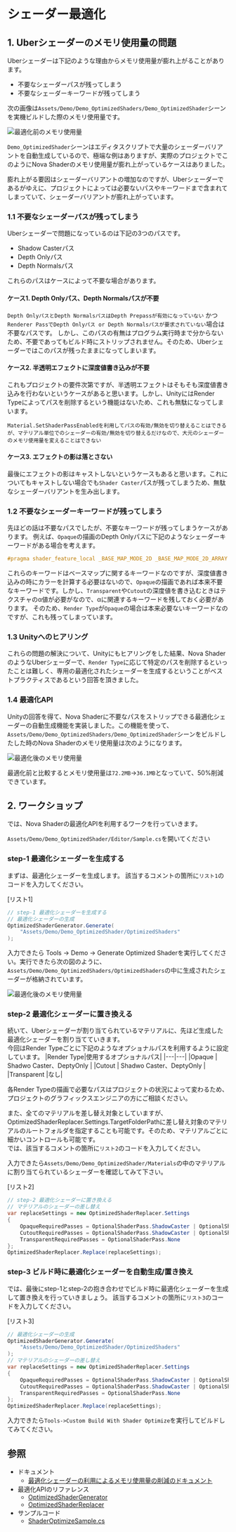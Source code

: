 # シェーダー最適化

## 1. Uberシェーダーのメモリ使用量の問題
Uberシェーダーは下記のような理由からメモリ使用量が膨れ上がることがあります。
- 不要なシェーダーパスが残ってしまう
- 不要なシェーダーキーワードが残ってしまう

次の画像は`Assets/Demo/Demo_OptimizedShaders/Demo_OptimizedShader`シーンを実機ビルドした際のメモリ使用量です。

![最適化前のメモリ使用量](Documentation~/Images/workshop_00.png)

`Demo_OptimizedShader`シーンはエディタスクリプトで大量のシェーダーバリアントを自動生成しているので、極端な例はありますが、実際のプロジェクトでこのようにNova Shaderのメモリ使用量が膨れ上がっているケースはありました。

膨れ上がる要因はシェーダーバリアントの増加なのですが、Uberシェーダーであるがゆえに、プロジェクトによっては必要ないパスやキーワードまで含まれてしまっていて、シェーダーバリアントが膨れ上がっています。


### 1.1 不要なシェーダーパスが残ってしまう
Uberシェーダーで問題になっているのは下記の3つのパスです。
- Shadow Casterパス
- Depth Onlyパス
- Depth Normalsパス

これらのパスはケースによって不要な場合があります。

#### ケース1. Depth Onlyパス、Depth Normalsパスが不要
`Depth OnlyパスとDepth NormalsパスはDepth Prepassが有効になっていない` かつ `Renderer PassでDepth Onlyパス or Depth Normalsパスが要求されていない`場合は不要なパスです。
しかし、このパスの有無はプログラム実行時まで分からないため、不要であってもビルド時にストリップされません。そのため、Uberシェーダーではこのパスが残ったままになってしまいます。

#### ケース2. 半透明エフェクトに深度値書き込みが不要
これもプロジェクトの要件次第ですが、半透明エフェクトはそもそも深度値書き込みを行わないというケースがあると思います。しかし、UnityにはRender Typeによってパスを削除するという機能はないため、これも無駄になってしまいます。
```
Material.SetShaderPassEnabledを利用してパスの有効/無効を切り替えることはできるが、マテリアル単位でのシェーダーの有効/無効を切り替えるだけなので、大元のシェーダーのメモリ使用量を変えることはできない
```

#### ケース3. エフェクトの影は落とさない
最後にエフェクトの影はキャストしないというケースもあると思います。これについてもキャストしない場合でも`Shader Caster`パスが残ってしまうため、無駄なシェーダーバリアントを生み出します。


### 1.2 不要なシェーダーキーワードが残ってしまう
先ほどの話は不要なパスでしたが、不要なキーワードが残ってしまうケースがあります。
例えば、`Opaque`の描画のDepth Onlyパスに下記のようなシェーダーキーワードがある場合を考えます。

```cpp
#pragma shader_feature_local _BASE_MAP_MODE_2D _BASE_MAP_MODE_2D_ARRAY _BASE_MAP_MODE_3D
```
これらのキーワードはベースマップに関するキーワードなのですが、深度値書き込みの時にカラーを計算する必要はないので、`Opaque`の描画であれば本来不要なキーワードです。しかし、`Transparent`や`Cutout`の深度値を書き込むときはテクスチャのα値が必要がなので、αに関連するキーワードを残しておく必要があります。
そのため、`Render Type`が`Opaque`の場合は本来必要ないキーワードなのですが、これも残ってしまっています。

### 1.3 Unityへのヒアリング
これらの問題の解決について、Unityにもヒアリングをした結果、Nova ShaderのようなUberシェーダーで、`Render Type`に応じて特定のパスを削除するといったことは難しく、専用の最適化されたシェーダーを生成するということがベストプラクティスであるという回答を頂きました。

### 1.4 最適化API

Unityの回答を得て、Nova Shaderに不要なパスをストリップできる最適化シェーダーの自動生成機能を実装しました。この機能を使って、`Assets/Demo/Demo_OptimizedShaders/Demo_OptimizedShader`シーンをビルドしたした時のNova Shaderのメモリ使用量は次のようになります。

![最適化後のメモリ使用量](Documentation~/Images/workshop_01.png)

最適化前と比較するとメモリ使用量は`72.2MB`->`36.1MB`となっていて、50%削減できています。


## 2. ワークショップ

では、Nova Shaderの最適化APIを利用するワークを行っていきます。

`Assets/Demo/Demo_OptimizedShader/Editor/Sample.cs`を開いてください
### step-1 最適化シェーダーを生成する

まずは、最適化シェーダーを生成します。
該当するコメントの箇所に`リスト1`のコードを入力してください。<br/>

[リスト1]
```cs
// step-1 最適化シェーダーを生成する
// 最適化シェーダーの生成
OptimizedShaderGenerator.Generate(
    "Assets/Demo/Demo_OptimizedShader/OptimizedShaders"
);

```

入力できたら Tools -> Demo -> Generate Optimized Shaderを実行してください。実行できたら次の図のように、`Assets/Demo/Demo_OptimizedShaders/OptimizedShaders`の中に生成されたシェーダーが格納されています。<br/>

![最適化後のメモリ使用量](Documentation~/Images/workshop_03.png)

### step-2 最適化シェーダーに置き換える
続いて、Uberシェーダーが割り当てられているマテリアルに、先ほど生成した最適化シェーダーを割り当てていきます。<br/>
今回はRender Typeごとに下記のようなオプショナルパスを利用するように設定しています。
|Render Type|使用するオプショナルパス|
|---|---|
|Opaque | Shadwo Caster、DeptyOnly |
|Cutout | Shadwo Caster、DeptyOnly |
|Transparent |なし|

各Render Typeの描画で必要なパスはプロジェクトの状況によって変わるため、プロジェクトのグラフィックスエンジニアの方にご相談ください。

また、全てのマテリアルを差し替え対象としていますが、OptimizedShaderReplacer.Settings.TargetFolderPathに差し替え対象のマテリアルのルートフォルダを指定することも可能です。そのため、マテリアルごとに細かいコントロールも可能です。<br/>
では、該当するコメントの箇所に`リスト2`のコードを入力してください。<br/>

入力できたら`Assets/Demo/Demo_OptimizedShader/Materials`の中のマテリアルに割り当てられているシェーダーを確認してみて下さい。

[リスト2]
```cs
// step-2 最適化シェーダーに置き換える
// マテリアルのシェーダーの差し替え
var replaceSettings = new OptimizedShaderReplacer.Settings
{
    OpaqueRequiredPasses = OptionalShaderPass.ShadowCaster | OptionalShaderPass.DepthOnly,
    CutoutRequiredPasses = OptionalShaderPass.ShadowCaster | OptionalShaderPass.DepthOnly,
    TransparentRequiredPasses = OptionalShaderPass.None
};
OptimizedShaderReplacer.Replace(replaceSettings);
```

### step-3 ビルド時に最適化シェーダーを自動生成/置き換え
では、最後にstep-1とstep-2の抱き合わせでビルド時に最適化シェーダーを生成して置き換えを行っていきましょう。
該当するコメントの箇所に`リスト3`のコードを入力してください。

[リスト3]
```cs
// 最適化シェーダーの生成
OptimizedShaderGenerator.Generate(
    "Assets/Demo/Demo_OptimizedShader/OptimizedShaders"
);
// マテリアルのシェーダーの差し替え
var replaceSettings = new OptimizedShaderReplacer.Settings
{
    OpaqueRequiredPasses = OptionalShaderPass.ShadowCaster | OptionalShaderPass.DepthOnly,
    CutoutRequiredPasses = OptionalShaderPass.ShadowCaster | OptionalShaderPass.DepthOnly,
    TransparentRequiredPasses = OptionalShaderPass.None
};
OptimizedShaderReplacer.Replace(replaceSettings);
```
入力できたら`Tools->Custom Build With Shader Optimize`を実行してビルドしてみてください。

## 参照

- ドキュメント
  - [最適化シェーダーの利用によるメモリ使用量の削減のドキュメント](https://github.com/CyberAgentGameEntertainment/NovaShader/blob/main/README_JA.md#%E6%9C%80%E9%81%A9%E5%8C%96%E3%82%B7%E3%82%A7%E3%83%BC%E3%83%80%E3%83%BC%E3%81%AE%E5%88%A9%E7%94%A8%E3%81%AB%E3%82%88%E3%82%8B%E3%83%A1%E3%83%A2%E3%83%AA%E4%BD%BF%E7%94%A8%E9%87%8F%E3%81%AE%E5%89%8A%E6%B8%9B)
- 最適化APIのリファレンス
  - [OptimizedShaderGenerator](https://github.com/CyberAgentGameEntertainment/NovaShader/blob/main/Documentation~/OptimizedShaderGenerator_JA.md)
  - [OptimizedShaderReplacer](https://github.com/CyberAgentGameEntertainment/NovaShader/blob/main/Documentation~/OptimizedShaderGenerator_JA.md)
- サンプルコード
  - [ShaderOptimizeSample.cs](https://github.com/CyberAgentGameEntertainment/NovaShader/blob/main/Assets/Samples/Editor/ShaderOptimizeSample.cs)
